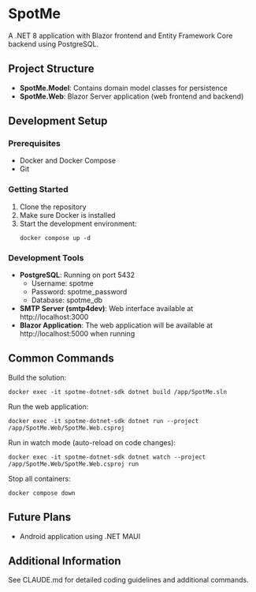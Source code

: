 # SpotMe

A .NET 8 application with Blazor frontend and Entity Framework Core backend using PostgreSQL.

## Project Structure

- **SpotMe.Model**: Contains domain model classes for persistence
- **SpotMe.Web**: Blazor Server application (web frontend and backend)

## Development Setup

### Prerequisites

- Docker and Docker Compose
- Git

### Getting Started

1. Clone the repository
2. Make sure Docker is installed
3. Start the development environment:
   ```
   docker compose up -d
   ```

### Development Tools

- **PostgreSQL**: Running on port 5432
  - Username: spotme
  - Password: spotme_password
  - Database: spotme_db
- **SMTP Server (smtp4dev)**: Web interface available at http://localhost:3000
- **Blazor Application**: The web application will be available at http://localhost:5000 when running

## Common Commands

Build the solution:
```
docker exec -it spotme-dotnet-sdk dotnet build /app/SpotMe.sln
```

Run the web application:
```
docker exec -it spotme-dotnet-sdk dotnet run --project /app/SpotMe.Web/SpotMe.Web.csproj
```

Run in watch mode (auto-reload on code changes):
```
docker exec -it spotme-dotnet-sdk dotnet watch --project /app/SpotMe.Web/SpotMe.Web.csproj run
```

Stop all containers:
```
docker compose down
```

## Future Plans

- Android application using .NET MAUI

## Additional Information

See CLAUDE.md for detailed coding guidelines and additional commands.